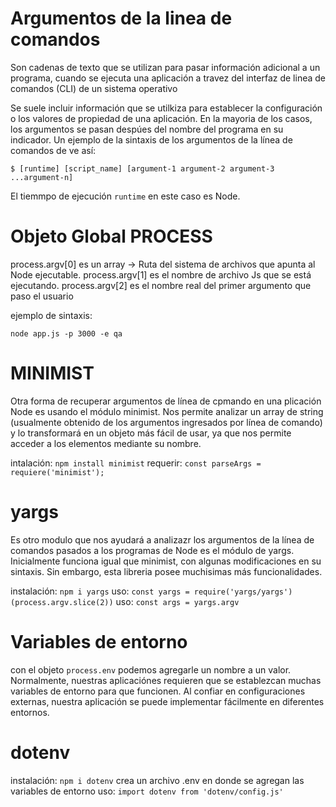 # Argumentos de la linea de comandos

Son cadenas de texto que se utilizan para pasar información adicional a un programa, cuando se ejecuta una aplicación a travez del interfaz de linea de comandos (CLI) de un sistema operativo

Se suele incluir información que se utilkiza para establecer la configuración o los valores de propiedad de una aplicación. En la mayoria de los casos, los argumentos se pasan despúes del nombre del programa en su indicador. Un ejemplo de la sintaxis de los argumentos de la línea de comandos de ve así:

`$ [runtime] [script_name] [argument-1 argument-2 argument-3 ...argument-n]`

El tiemmpo de ejecución `runtime` en este caso es Node.

# Objeto Global PROCESS

process.argv[0] es un array -> Ruta del sistema de archivos que apunta al Node ejecutable.
process.argv[1] es el nombre de archivo Js que se está ejecutando.
process.argv[2] es el nombre real del primer argumento que paso el usuario

ejemplo de sintaxis:

`node app.js -p 3000 -e qa`

# MINIMIST

Otra forma de recuperar argumentos de línea de cpmando en una plicación Node es usando el módulo minimist. Nos permite analizar un array de string (usualmente obtenido de los argumentos ingresados por línea de comando) y lo transformará en un objeto más fácil de usar, ya que nos permite acceder a los elementos mediante su nombre.

intalación: `npm install minimist`
requerir: `const parseArgs = requiere('minimist');`

# yargs

Es otro modulo que nos ayudará a analizazr los argumentos de la línea de comandos pasados a los programas de Node es el módulo de yargs. Inicialmente funciona igual que minimist, con algunas modificaciones en su sintaxis. Sin embargo, esta libreria posee muchisimas más funcionalidades.

instalación: `npm i yargs`
uso: `const yargs = require('yargs/yargs')(process.argv.slice(2))`
uso: `const args = yargs.argv`

# Variables de entorno

con el objeto `process.env` podemos agregarle un nombre a un valor. Normalmente, nuestras aplicaciónes requieren que se establezcan muchas variables de entorno para que funcionen. Al confiar en configuraciones externas, nuestra aplicación se puede implementar fácilmente en diferentes entornos.

# dotenv

instalación: `npm i dotenv` crea un archivo .env en donde se agregan las variables de entorno
uso: `import dotenv from 'dotenv/config.js'`